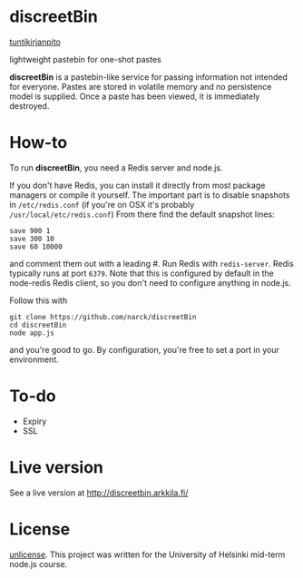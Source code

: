 discreetBin
===========
[tuntikirjanpito](https://github.com/narck/doc/hours.txt)

lightweight pastebin for one-shot pastes

**discreetBin** is a pastebin-like service for passing information not intended for everyone.
Pastes are stored in volatile memory and no persistence model is supplied.
Once a paste has been viewed, it is immediately destroyed.

How-to
===========
To run **discreetBin**, you need a Redis server and node.js.

If you don't have Redis, you can install it directly from most package managers or compile it yourself.
The important part is to disable snapshots in `/etc/redis.conf` (if you're on OSX it's probably `/usr/local/etc/redis.conf`)
From there find the default snapshot lines:
```shell
save 900 1
save 300 10
save 60 10000
```
and comment them out with a leading #. Run Redis with `redis-server`. Redis typically runs at port `6379`. Note that this is configured by default in the node-redis Redis client, so you don't need to configure anything in node.js.

Follow this with 
```shell
git clone https://github.com/narck/discreetBin
cd discreetBin
node app.js
```
and you're good to go. By configuration, you're free to set a port in your environment.


To-do
===========
* Expiry
* SSL

Live version
===========
See a live version at http://discreetbin.arkkila.fi/

License
===========
[unlicense](http://unlicense.org/). This project was written for the University of Helsinki mid-term node.js course.